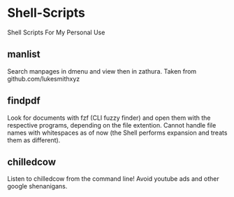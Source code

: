 # Shell-Scripts
Shell Scripts For My Personal Use

## manlist

Search manpages in dmenu and view then in zathura. Taken from github.com/lukesmithxyz

## findpdf

Look for documents with fzf (CLI fuzzy finder) and open them with the respective programs, depending on the file extention. Cannot handle file names with whitespaces as of now (the Shell performs expansion and treats them as different).

## chilledcow

Listen to chilledcow from the command line! Avoid youtube ads and other google shenanigans.
